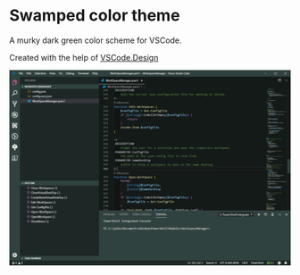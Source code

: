 # Swamped color theme

A murky dark green color scheme for VSCode.

Created with the help of [VSCode.Design](https://vscode.design/)

![Example](images/example.png)
